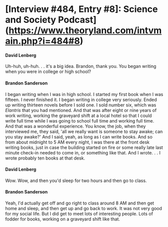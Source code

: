 # [Interview #484, Entry #8]: Science and Society Podcast](https://www.theoryland.com/intvmain.php?i=484#8)

#### David Lenberg

Uh-huh, uh-huh. . . it's a big idea. Brandon, thank you. You began writing when you were in college or high school?

#### Brandon Sanderson

I began writing when I was in high school. I started my first book when I was fifteen. I never finished it. I began writing in college very seriously. Ended up writing thirteen novels before I sold one. I sold number six, which was
*Elantris*
that you had mentioned. And that was after eight or nine years of work writing, working the graveyard shift at a local hotel so that I could write full time while I was going to school full time and working full time. And that was a wonderful experience. You know, the job, when they interviewed me, they said, 'all we really want is someone to stay awake; can you stay awake?' And I said, yeah, as long as I can write books. And so from about midnight to 5 AM every night, I was there at the front desk writing books, just in case the building started on fire or some really late last minute check-in needed to come in, or something like that. And I wrote. . . I wrote probably ten books at that desk.

#### David Lenberg

Wow. Wow, and then you'd sleep for two hours and then go to class.

#### Brandon Sanderson

Yeah, I'd actually get off and go right to class around 8 AM and then get home and sleep, and then get up and go back to work. It was not very good for my social life. But I did get to meet lots of interesting people. Lots of fodder for books, working on a graveyard shift like that.

